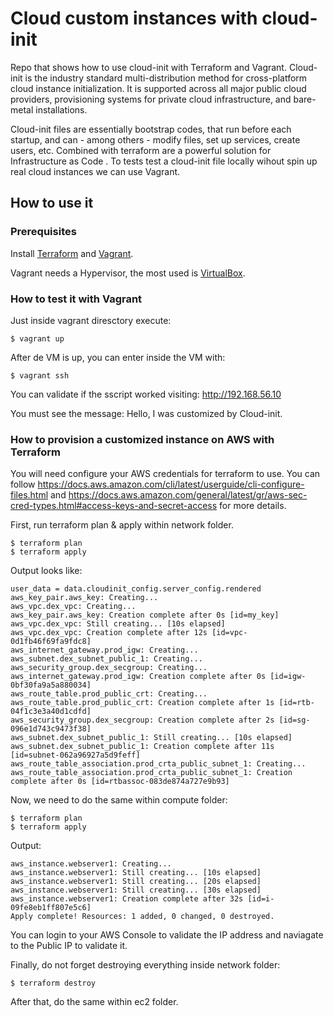 # Cloud custom instances with cloud-init

Repo that shows how to use cloud-init with Terraform and Vagrant. Cloud-init is the industry standard multi-distribution method for cross-platform cloud instance initialization. It is supported across all major public cloud providers, provisioning systems for private cloud infrastructure, and bare-metal installations.

Cloud-init files are essentially bootstrap codes, that run before each startup, and can - among others - modify files, set up services, create users, etc. Combined with terraform are a powerful solution for Infrastructure as Code . To tests test a cloud-init file locally wihout spin up real cloud instances we can use Vagrant.

## How to use it

### Prerequisites

Install [Terraform](https://learn.hashicorp.com/tutorials/terraform/install-cli) and [Vagrant](https://www.vagrantup.com/docs/installation).

Vagrant needs a Hypervisor, the most used is [VirtualBox](https://www.virtualbox.org/wiki/Downloads).


### How to test it with Vagrant

Just inside vagrant diresctory execute:

    $ vagrant up

After de VM is up, you can enter inside the VM with:

    $ vagrant ssh

You can validate if the sscript worked visiting: http://192.168.56.10


You must see the message: Hello, I was customized by Cloud-init.


### How to provision a customized instance on AWS with Terraform


You will need configure your AWS credentials for terraform to use. You can follow https://docs.aws.amazon.com/cli/latest/userguide/cli-configure-files.html  and https://docs.aws.amazon.com/general/latest/gr/aws-sec-cred-types.html#access-keys-and-secret-access for more details.

First, run terraform plan & apply within network folder. 

    $ terraform plan
    $ terraform apply

Output looks like:

    user_data = data.cloudinit_config.server_config.rendered
    aws_key_pair.aws_key: Creating...
    aws_vpc.dex_vpc: Creating...
    aws_key_pair.aws_key: Creation complete after 0s [id=my_key]
    aws_vpc.dex_vpc: Still creating... [10s elapsed]
    aws_vpc.dex_vpc: Creation complete after 12s [id=vpc-0d1fb46f69fa9fdc8]
    aws_internet_gateway.prod_igw: Creating...
    aws_subnet.dex_subnet_public_1: Creating...
    aws_security_group.dex_secgroup: Creating...
    aws_internet_gateway.prod_igw: Creation complete after 0s [id=igw-0bf30fa9a5a880034]
    aws_route_table.prod_public_crt: Creating...
    aws_route_table.prod_public_crt: Creation complete after 1s [id=rtb-04f1c3e3a40d1cdfd]
    aws_security_group.dex_secgroup: Creation complete after 2s [id=sg-096e1d743c9473f38]
    aws_subnet.dex_subnet_public_1: Still creating... [10s elapsed]
    aws_subnet.dex_subnet_public_1: Creation complete after 11s [id=subnet-062a96927a5d9feff]
    aws_route_table_association.prod_crta_public_subnet_1: Creating...
    aws_route_table_association.prod_crta_public_subnet_1: Creation complete after 0s [id=rtbassoc-083de874a727e9b93]


Now, we need to do the same within compute folder:

    $ terraform plan
    $ terraform apply


Output:

    aws_instance.webserver1: Creating...
    aws_instance.webserver1: Still creating... [10s elapsed]
    aws_instance.webserver1: Still creating... [20s elapsed]
    aws_instance.webserver1: Still creating... [30s elapsed]
    aws_instance.webserver1: Creation complete after 32s [id=i-09fe8eb1ff807e5c6]
    Apply complete! Resources: 1 added, 0 changed, 0 destroyed.


You can login to your AWS Console to validate the IP address and naviagate to the Public IP to validate it.



  


Finally, do not forget destroying everything inside network folder:

    $ terraform destroy

After that, do the same within ec2 folder.
